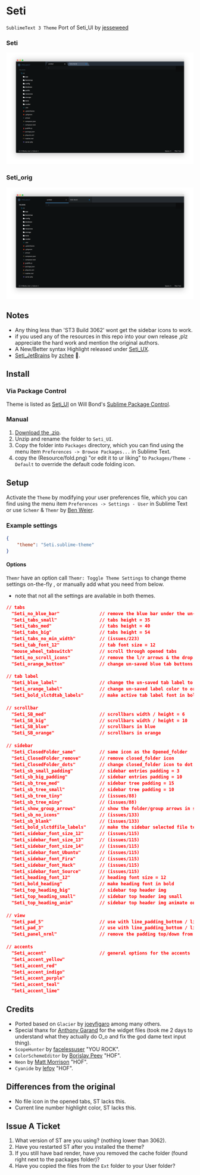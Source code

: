 # Seti

`SublimeText 3 Theme` Port of Seti_UI by [jesseweed](https://github.com/jesseweed/seti-ui)

### Seti

![Seti Screenshot](./Resource/screenshot-1.png)

### Seti_orig

![Seti Screenshot](./Resource/screenshot-2.png)

## Notes

* Any thing less than 'ST3 Build 3062' wont get the sidebar icons to work.
* if you used any of the resources in this repo into your own release ,plz appreciate the hard work and mention the original authors.
* A New/Better syntax Highlight released under [Seti_UX](https://sublime.wbond.net/packages/Seti_UX).
* [Seti_JetBrains](https://github.com/zchee/Seti_JetBrains) by [zchee](https://github.com/zchee) :tophat:.

## Install

### Via Package Control

Theme is listed as [Seti_UI](https://packagecontrol.io/packages/Seti_UI) on Will Bond's [Sublime Package Control](https://packagecontrol.io).

### Manual

1. [Download the .zip](https://github.com/ctf0/Seti_ST3/archive/master.zip).
2. Unzip and rename the folder to `Seti_UI`.
3. Copy the folder into `Packages` directory, which you can find using the menu item `Preferences -> Browse Packages...` in Sublime Text.
4. copy the (Resource/fold.png) "or edit it to ur liking" to `Packages/Theme - Default` to override the default code folding icon.

## Setup

Activate the `Theme` by modifying your user preferences file, which you can find using the menu item `Preferences -> Settings - User` in Sublime Text or use `Schemr` & `Themr` by [Ben Weier](https://github.com/benweier).

### Example settings

```json
{
    "theme": "Seti.sublime-theme"
}
```

#### Options

`Themr` have an option call ``Themr: Toggle Theme Settings`` to change theme settings on-the-fly , or manually add what you need from below.
* note that not all the settings are available in both themes.

```json
// tabs
  "Seti_no_blue_bar"               // remove the blue bar under the un-saved tabs "not available with the accents"
  "Seti_tabs_small"                // tabs height = 35
  "Seti_tabs_med"                  // tabs height = 40
  "Seti_tabs_big"                  // tabs height = 54
  "Seti_tabs_no_min_width"         // (issues/223)
  "Seti_tab_font_12"               // tab font size = 12
  "mouse_wheel_tabswitch"          // scroll through opened tabs
  "Seti_no_scroll_icons"           // remove the l/r arrows & the drop down list button, effective when ("enable_tab_scrolling": true)
  "Seti_orange_button"             // change un-saved blue tab buttons to orange

// tab label
  "Seti_blue_label"                // change the un-saved tab label to blue
  "Seti_orange_label"		       // change un-saved label color to orange
  "Seti_bold_slctdtab_labels"      // make active tab label font in bold

// scrollbar
  "Seti_SB_med"                    // scrollbars width / height = 6
  "Seti_SB_big"                    // scrollbars width / height = 10
  "Seti_SB_blue"                   // scrollbars in blue
  "Seti_SB_orange"                 // scrollbars in orange

// sidebar
  "Seti_ClosedFolder_same"         // same icon as the Opened_folder
  "Seti_ClosedFolder_remove"       // remove closed_folder icon
  "Seti_ClosedFolder_dots"         // change closed_folder icon to dot
  "Seti_sb_small_padding"          // sidebar entries padding = 3
  "Seti_sb_big_padding"            // sidebar entries padding = 10
  "Seti_sb_tree_med"               // sidebar tree padding = 15
  "Seti_sb_tree_small"             // sidebar tree padding = 10
  "Seti_sb_tree_tiny"              // (issues/88)
  "Seti_sb_tree_miny"              // (issues/88)
  "Seti_show_group_arrows"         // show the folder/group arrows in sidebar
  "Seti_sb_no_icons"               // (issues/133)
  "Seti_sb_blank"                  // (issues/133)
  "Seti_bold_slctdfile_labels"     // make the sidebar selected file text in bold
  "Seti_sidebar_font_size_12"      // (issues/115)
  "Seti_sidebar_font_size_13"      // (issues/115)
  "Seti_sidebar_font_size_14"      // (issues/115)
  "Seti_sidebar_font_Ubuntu"       // (issues/115)
  "Seti_sidebar_font_Fira"         // (issues/115)
  "Seti_sidebar_font_Hack"         // (issues/115)
  "Seti_sidebar_font_Source"       // (issues/115)
  "Seti_heading_font_12"           // heading font size = 12
  "Seti_bold_heading"              // make heading font in bold
  "Seti_top_heading_big"           // sidebar top header img
  "Seti_top_heading_small"         // sidebar top header img small
  "Seti_top_heading_anim"          // sidebar top header img animate on hover "not available with the accents"

// view
  "Seti_pad_5"                     // use with line_padding_bottom / line_padding_top = 5
  "Seti_pad_3"                     // use with line_padding_bottom / line_padding_top = 3
  "Seti_panel_nrml"                // remove the padding top/down from quick panel

// accents
  "Seti_accent"                    // general options for the accents
  "Seti_accent_yellow"
  "Seti_accent_red"
  "Seti_accent_indigo"
  "Seti_accent_purple"
  "Seti_accent_teal"
  "Seti_accent_lime"
```

## Credits

* Ported based on `Glacier` by [joeyfigaro](https://github.com/joeyfigaro/glacier-theme) among many others.
* Special thanx for [Anthony Garand](https://github.com/garand) for the widget files (took me 2 days to understand what they actually do O_o and fix the god dame text input thing).
* `ScopeHunter` by [facelessuser](https://github.com/facelessuser) "YOU ROCK".
* `ColorSchemeEditor` by [Borislav Peev](https://github.com/bobef) "HOF".
* `Neon` by [Matt Morrison](https://github.com/MattDMo/Neon-color-scheme) "HOF".
* `Cyanide` by [lefoy](https://github.com/lefoy/cyanide-theme) "HOF".

## Differences from the original

* No file icon in the opened tabs, ST lacks this.
* Current line number highlight color, ST lacks this.

## Issue A Ticket

1. What version of ST are you using? (nothing lower than 3062).
2. Have you restarted ST after you installed the theme?
3. If you still have bad render, have you removed the cache folder (found right next to the packages folder)?
4. Have you copied the files from the `Ext` folder to your User folder?
